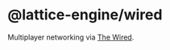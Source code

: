 # @lattice-engine/wired

Multiplayer networking via [The Wired](https://github.com/wired-protocol/spec).
